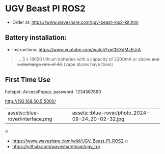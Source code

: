 # UGV Beast PI ROS2

- Order at: https://www.waveshare.com/ugv-beast-ros2-kit.htm

## Battery installation:

- instructions: https://www.youtube.com/watch?v=t3EXdMzEUrA

> ... 3 x 18650 lithium batteries with a capacity of 2200mA or above ~~and a discharge rate of 4C~~ (vape stores have them)

## First Time Use

hotspot: AccessPopup, password: 1234567890

http://192.168.50.5:5000/

| | |
|-|-|
| assets:::blue-rover/interface.png | assets:::blue-rover/photo_2024-09-24_20-02-32.jpg |



🔥

- https://www.waveshare.com/wiki/UGV_Beast_PI_ROS2 🔥
- https://github.com/waveshareteam/ugv_rpi

